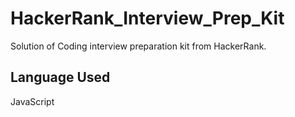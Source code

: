 # HackerRank_Interview_Prep_Kit
Solution of Coding interview preparation kit from HackerRank.

## Language Used

JavaScript
